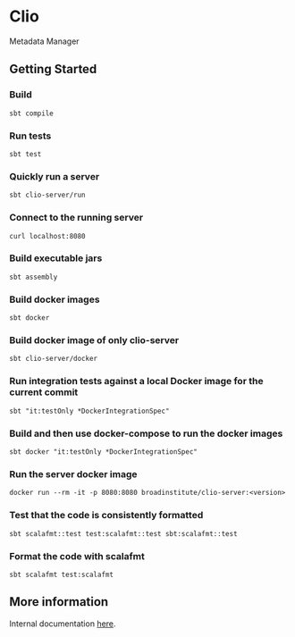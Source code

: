 # Clio

Metadata Manager

## Getting Started

### Build

`sbt compile`

### Run tests

`sbt test`

### Quickly run a server

`sbt clio-server/run`

### Connect to the running server

`curl localhost:8080`

### Build executable jars

`sbt assembly`

### Build docker images

`sbt docker`

### Build docker image of only clio-server

`sbt clio-server/docker`

### Run integration tests against a local Docker image for the current commit

`sbt "it:testOnly *DockerIntegrationSpec"`

### Build and then use docker-compose to run the docker images

`sbt docker "it:testOnly *DockerIntegrationSpec"`

### Run the server docker image

`docker run --rm -it -p 8080:8080 broadinstitute/clio-server:<version>`

### Test that the code is consistently formatted

`sbt scalafmt::test test:scalafmt::test sbt:scalafmt::test`

### Format the code with scalafmt

`sbt scalafmt test:scalafmt`

## More information

Internal documentation [here](https://broadinstitute.atlassian.net/wiki/pages/viewpage.action?pageId=114531509).
